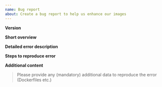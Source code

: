 ```yaml
---
name: Bug report
about: Create a bug report to help us enhance our images
---
```


**Version**

**Short overview**

**Detailed error description**

**Steps to reproduce error**

**Additional content**
> Please provide any (mandatory) additional data to reproduce the error (Dockerfiles etc.)